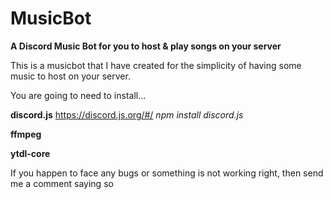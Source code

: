 # MusicBot
__A Discord Music Bot for you to host & play songs on your server__


This is a musicbot that I have created for the simplicity of having some music to host on your server.

You are going to need to install...

**discord.js**  https://discord.js.org/#/
*npm install discord.js*

**ffmpeg**    


**ytdl-core**

If you happen to face any bugs or something is not working right, then send me a comment saying so
